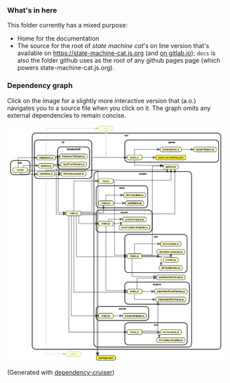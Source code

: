 ### What's in here
This folder currently has a mixed purpose:
- Home for the documentation
- The source for the root of _state machine cat_'s on line version that's available on https://state-machine-cat.js.org
(and [on gitlab.io](https://sverweij.gitlab.io/state-machine-cat)); `docs` is also the folder github
uses as the root of any github pages page (which powers state-machine-cat.js.org).

### Dependency graph

Click on the image for a slightly more interactive version that (a.o.) navigates you
to a source file when you click on it. The graph omits any external dependencies to
remain concise.

[<img width="1043" alt="state machine cat dependency graph" src="dependencygraph.png">](https://state-machine-cat.js.org/dependency-cruiser-graph.html)

(Generated with [dependency-cruiser](https://github.com/sverweij/dependency-cruiser))